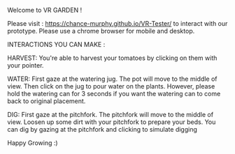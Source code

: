 Welcome to VR GARDEN !

Please visit : https://chance-murphy.github.io/VR-Tester/ to interact with our prototype. Please use a chrome browser for mobile and desktop.

INTERACTIONS YOU CAN MAKE :

HARVEST:
  You're able to harvest your tomatoes by clicking on them with your pointer.

WATER:
  First gaze at the watering jug. The pot will move to the middle of view. Then click on the jug to pour water on the plants. However, please hold the watering can for 3 seconds if you want the watering can to come back to original placement.

DIG:
  First gaze at the pitchfork. The pitchfork will move to the middle of view.  Loosen up some dirt with your pitchfork to prepare your beds. You can dig by gazing at the pitchfork and clicking to simulate digging



Happy Growing :)
